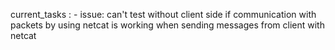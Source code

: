 current_tasks :
    - issue: can't test without client side if communication with packets by using netcat is working when sending messages from client with netcat
